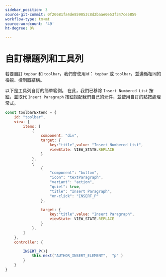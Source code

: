 ```yaml
---
sidebar_position: 3
source-git-commit: 0f20681fa4de859053c8d2baae0e53f347ce5859
workflow-type: tm+mt
source-wordcount: '49'
ht-degree: 0%

---
```



# 自訂標題列和工具列

若要自訂 `topbar` 和 `toolbar`，我們會使用id： `topbar` 或 `toolbar`，並遵循相同的檢視、控制器結構。

以下是工具列自訂的簡單範例。 在此，我們已移除 `Insert Numbered List` 按鈕，並取代 `Insert Paragraph` 按鈕搭配我們自己的元件，並使用自訂的點按處理常式。

```js title = toolbar_customisation.js
const toolbarExtend = {
    id: "toolbar",
    view: {
        items: [
            {
                component: "div",
                target: {
                    key:"title",value: "Insert Numbered List",                    
                    viewState: VIEW_STATE.REPLACE
                }
            },
            {
                {
                    "component": "button",
                    "icon": "textParagraph",
                    "variant": "action",
                    "quiet": true,
                    "title": "Insert Paragraph",
                    "on-click": "INSERT_P"
                },

                target: {
                    key:"title",value: "Insert Paragraph",                    
                    viewState: VIEW_STATE.REPLACE
                }
            },
        ]
    },
    controller: {

        INSERT_P(){
            this.next("AUTHOR_INSERT_ELEMENT",  "p" )
        }
    }
}
```

